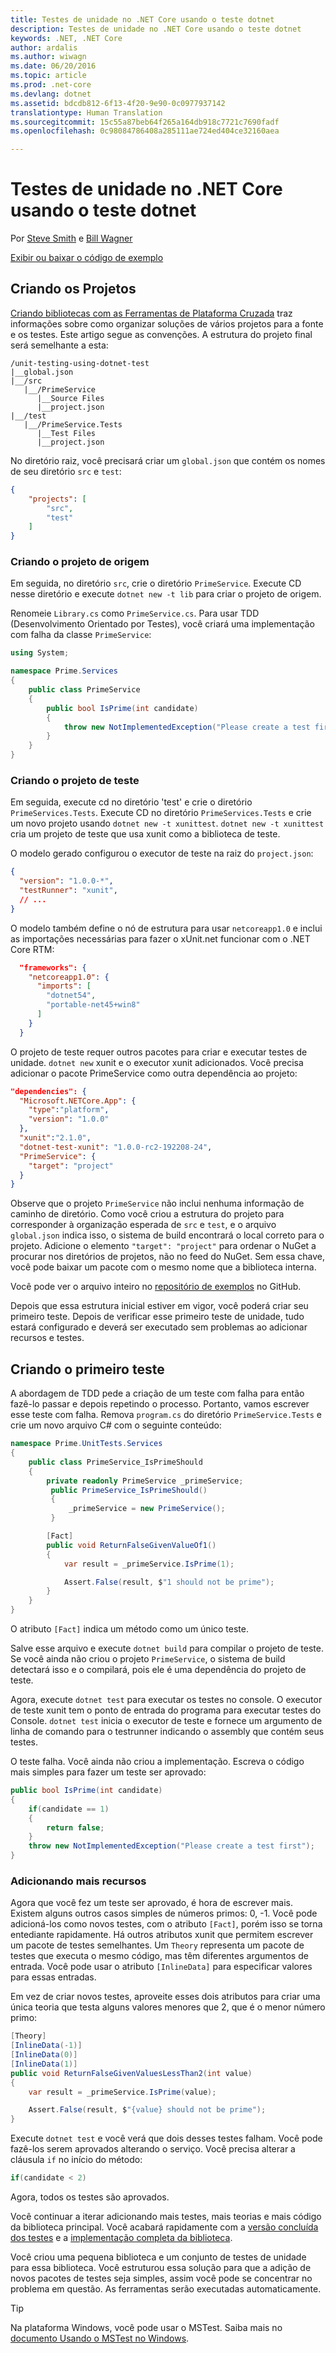 ```yaml
---
title: Testes de unidade no .NET Core usando o teste dotnet
description: Testes de unidade no .NET Core usando o teste dotnet
keywords: .NET, .NET Core
author: ardalis
ms.author: wiwagn
ms.date: 06/20/2016
ms.topic: article
ms.prod: .net-core
ms.devlang: dotnet
ms.assetid: bdcdb812-6f13-4f20-9e90-0c0977937142
translationtype: Human Translation
ms.sourcegitcommit: 15c55a87beb64f265a164db918c7721c7690fadf
ms.openlocfilehash: 0c98084786408a285111ae724ed404ce32160aea

---
```


# <a name="unit-testing-in-net-core-using-dotnet-test"></a>Testes de unidade no .NET Core usando o teste dotnet

Por [Steve Smith](http://ardalis.com) e [Bill Wagner](https://github.com/BillWagner)

[Exibir ou baixar o código de exemplo](https://github.com/dotnet/docs/tree/master/samples/core/getting-started/unit-testing-using-dotnet-test)

## <a name="creating-the-projects"></a>Criando os Projetos

[Criando bibliotecas com as Ferramentas de Plataforma Cruzada](../tutorials/libraries.md) traz informações sobre como organizar soluções de vários projetos para a fonte e os testes. Este artigo segue as convenções. A estrutura do projeto final será semelhante a esta:

```
/unit-testing-using-dotnet-test
|__global.json
|__/src
   |__/PrimeService
      |__Source Files
      |__project.json
|__/test
   |__/PrimeService.Tests
      |__Test Files
      |__project.json
```

No diretório raiz, você precisará criar um `global.json` que contém os nomes de seu diretório `src` e `test`:

```json
{
    "projects": [
        "src",
        "test"
    ]
}
```

### <a name="creating-the-source-project"></a>Criando o projeto de origem

Em seguida, no diretório `src`, crie o diretório `PrimeService`.
Execute CD nesse diretório e execute `dotnet new -t lib` para criar o projeto de origem.


Renomeie `Library.cs` como `PrimeService.cs`. Para usar TDD (Desenvolvimento Orientado por Testes), você criará uma implementação com falha da classe `PrimeService`:

```cs
using System;

namespace Prime.Services
{
    public class PrimeService
    {
        public bool IsPrime(int candidate) 
        {
            throw new NotImplementedException("Please create a test first");
        } 
    }
}

```

### <a name="creating-the-test-project"></a>Criando o projeto de teste

Em seguida, execute cd no diretório 'test' e crie o diretório `PrimeServices.Tests`.
Execute CD no diretório `PrimeServices.Tests` e crie um novo projeto usando `dotnet new -t xunittest`. `dotnet new -t xunittest` cria um projeto de teste que usa xunit como a biblioteca de teste. 

O modelo gerado configurou o executor de teste na raiz do `project.json`:

```json
{
  "version": "1.0.0-*",
  "testRunner": "xunit",
  // ...
}
```

O modelo também define o nó de estrutura para usar `netcoreapp1.0` e inclui as importações necessárias para fazer o xUnit.net funcionar com o .NET Core RTM:

```json
  "frameworks": {
    "netcoreapp1.0": {
      "imports": [
        "dotnet54",
        "portable-net45+win8" 
      ]
    }
  }
```

O projeto de teste requer outros pacotes para criar e executar testes de unidade.
`dotnet new` xunit e o executor xunit adicionados. Você precisa adicionar o pacote PrimeService como outra dependência ao projeto:

```json
"dependencies": {
  "Microsoft.NETCore.App": {
    "type":"platform",
    "version": "1.0.0"
  },
  "xunit":"2.1.0",
  "dotnet-test-xunit": "1.0.0-rc2-192208-24",
  "PrimeService": {
    "target": "project"
  }
}
```

Observe que o projeto `PrimeService` não inclui nenhuma informação de caminho de diretório. Como você criou a estrutura do projeto para corresponder à organização esperada de `src` e `test`, e o arquivo `global.json` indica isso, o sistema de build encontrará o local correto para o projeto. Adicione o elemento `"target": "project"` para ordenar o NuGet a procurar nos diretórios de projetos, não no feed do NuGet. Sem essa chave, você pode baixar um pacote com o mesmo nome que a biblioteca interna.

Você pode ver o arquivo inteiro no [repositório de exemplos](https://github.com/dotnet/docs/blob/master/samples/core/getting-started/unit-testing-using-dotnet-test/test/PrimeService.Tests/project.json) no GitHub.

Depois que essa estrutura inicial estiver em vigor, você poderá criar seu primeiro teste.
Depois de verificar esse primeiro teste de unidade, tudo estará configurado e deverá ser executado sem problemas ao adicionar recursos e testes.

## <a name="creating-the-first-test"></a>Criando o primeiro teste

A abordagem de TDD pede a criação de um teste com falha para então fazê-lo passar e depois repetindo o processo. Portanto, vamos escrever esse teste com falha. Remova `program.cs` do diretório `PrimeService.Tests` e crie um novo arquivo C# com o seguinte conteúdo:

```cs
namespace Prime.UnitTests.Services
{
    public class PrimeService_IsPrimeShould
    {
        private readonly PrimeService _primeService;
         public PrimeService_IsPrimeShould()
         {
             _primeService = new PrimeService();
         }

        [Fact]
        public void ReturnFalseGivenValueOf1()
        {
            var result = _primeService.IsPrime(1);

            Assert.False(result, $"1 should not be prime");
        }
    }
}
```

O atributo `[Fact]` indica um método como um único teste. 

Salve esse arquivo e execute `dotnet build` para compilar o projeto de teste.
Se você ainda não criou o projeto `PrimeService`, o sistema de build detectará isso e o compilará, pois ele é uma dependência do projeto de teste.

Agora, execute `dotnet test` para executar os testes no console.
O executor de teste xunit tem o ponto de entrada do programa para executar testes do Console. `dotnet test` inicia o executor de teste e fornece um argumento de linha de comando para o testrunner indicando o assembly que contém seus testes.

O teste falha. Você ainda não criou a implementação.
Escreva o código mais simples para fazer um teste ser aprovado:

```cs
public bool IsPrime(int candidate) 
{
    if(candidate == 1) 
    { 
        return false;
    } 
    throw new NotImplementedException("Please create a test first");
} 
```

### <a name="adding-more-features"></a>Adicionando mais recursos

Agora que você fez um teste ser aprovado, é hora de escrever mais.
Existem alguns outros casos simples de números primos: 0, -1. Você pode adicioná-los como novos testes, com o atributo `[Fact]`, porém isso se torna entediante rapidamente. Há outros atributos xunit que permitem escrever um pacote de testes semelhantes.  Um `Theory` representa um pacote de testes que executa o mesmo código, mas têm diferentes argumentos de entrada.
Você pode usar o atributo `[InlineData]` para especificar valores para essas entradas. 
 
 Em vez de criar novos testes, aproveite esses dois atributos para criar uma única teoria que testa alguns valores menores que 2, que é o menor número primo:

```cs
[Theory]
[InlineData(-1)]
[InlineData(0)]
[InlineData(1)]
public void ReturnFalseGivenValuesLessThan2(int value)
{
    var result = _primeService.IsPrime(value);

    Assert.False(result, $"{value} should not be prime");
}
```

Execute `dotnet test` e você verá que dois desses testes falham.
Você pode fazê-los serem aprovados alterando o serviço. Você precisa alterar a cláusula `if` no início do método:

```cs
if(candidate < 2)
```

Agora, todos os testes são aprovados.

Você continuar a iterar adicionando mais testes, mais teorias e mais código da biblioteca principal. Você acabará rapidamente com a [versão concluída dos testes](https://github.com/dotnet/docs/blob/master/samples/core/getting-started/unit-testing-using-dotnet-test/test/PrimeService.Tests/PrimeServie_IsPrimeShould.cs) e a [implementação completa da biblioteca](https://github.com/dotnet/docs/blob/master/samples/core/getting-started/unit-testing-using-dotnet-test/src/PrimeService/PrimeService.cs).

Você criou uma pequena biblioteca e um conjunto de testes de unidade para essa biblioteca.
Você estruturou essa solução para que a adição de novos pacotes de testes seja simples, assim você pode se concentrar no problema em questão. As ferramentas serão executadas automaticamente.
   
   > [!TIP]
   > Na plataforma Windows, você pode usar o MSTest. Saiba mais no [documento Usando o MSTest no Windows](./using-mstest-on-windows.md).



<!--HONumber=Nov16_HO4-->


